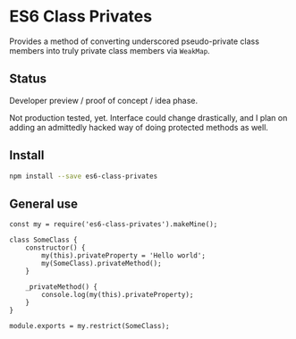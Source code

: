 # ES6 Class Privates

Provides a method of converting underscored pseudo-private class members into
truly private class members via `WeakMap`.


## Status

Developer preview / proof of concept / idea phase.

Not production tested, yet.  Interface could change drastically, and I plan on
adding an admittedly hacked way of doing protected methods as well.


## Install

```sh
npm install --save es6-class-privates
```

## General use

```
const my = require('es6-class-privates').makeMine();

class SomeClass {
	constructor() {
		my(this).privateProperty = 'Hello world';
		my(SomeClass).privateMethod();
	}

	_privateMethod() {
		console.log(my(this).privateProperty);
	}
}

module.exports = my.restrict(SomeClass);
```
